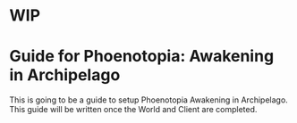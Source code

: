 # WIP
# Guide for Phoenotopia: Awakening in Archipelago
This is going to be a guide to setup Phoenotopia Awakening in Archipelago. This guide will be written once the World and Client are completed.
